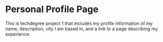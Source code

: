 # Personal Profile Page
This is techdegree project 1 that includes my profile information of my name, description, city I am based in, and a link to a page describing my experience.
